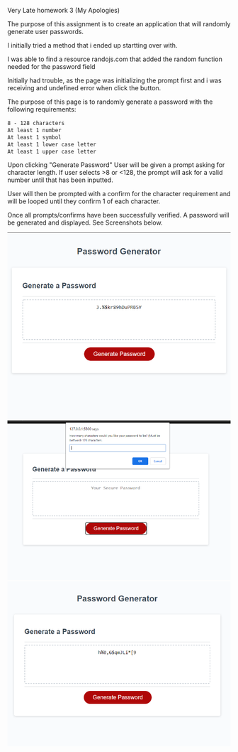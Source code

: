 Very Late homework 3 (My Apologies)

The purpose of this assignment is to create an application that will randomly generate user passwords.

I initially tried a method that i ended up startting over with.

I was able to find a resource randojs.com that added the random function needed for the password field

Initially had trouble, as the page was initializing the prompt first and i was receiving and undefined error when click the button.

The purpose of this page is to randomly generate a password with the following requirements:

    8 - 128 characters
    At least 1 number
    At least 1 symbol
    At least 1 lower case letter
    At least 1 upper case letter

Upon clicking "Generate Password" User will be given a prompt asking for character length. If user selects >8 or <128, the prompt will ask for a valid number until that has been inputted.

User will then be prompted with a confirm for the character requirement and will be looped until they confirm 1 of each character.

Once all prompts/confirms have been successfully verified. A password will be generated and displayed. See Screenshots below.

![Screenshot](Assets/Screenshot1.PNG?raw=true)
![Screenshot](Assets/Screenshot2.PNG?raw=true)
![Screenshot](Assets/Screenshot3.PNG?raw=true)